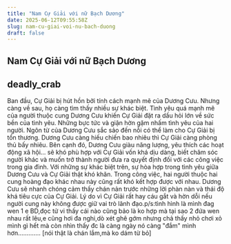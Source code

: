 ```yaml
---
title: "Nam Cự Giải với nữ Bạch Dương"
date: 2025-06-12T09:55:58Z
slug: nam-cu-giai-voi-nu-bach-duong
draft: false
---
```


## Nam Cự Giải với nữ Bạch Dương

## deadly_crab

Ban đầu, Cự Giải bị hút hồn bởi tính cách mạnh mẽ của Dương Cưu. Nhưng càng về sau, họ càng tìm thấy nhiều sự khác biệt. Tình yêu quá mạnh mẽ của người thuộc cung Dương Cưu khiến Cự Giải đặt ra dấu hỏi lớn về sức bền của tình yêu. Những bực tức và giận hờn gặm nhấm tình yêu của hai người. Ngôn từ của Dương Cưu sắc sảo đến nỗi có thể làm cho Cự Giải bị tổn thương. Dương Cưu càng hiếu chiến bao nhiêu thì Cự Giải càng phòng thủ bấy nhiêu. Bên cạnh đó, Dương Cưu giàu năng lượng, yêu thích các hoạt động xã hội… sẽ khó phù hợp với Cự Giải vốn khá dịu dàng, biết chăm sóc người khác và muốn trở thành người đưa ra quyết định đối với các công việc trong gia đình. Với những sự khác biệt trên, sự hòa hợp trong tình yêu giữa Dương Cưu và Cự Giải thật khó khăn. Trong công việc, hai người thuộc hai cung hoàng đạo khác nhau này cũng rất khó kết hợp được với nhau. Dương Cưu sẽ nhanh chóng cảm thấy chán nản trước những lời phàn nàn và thái độ khá tiêu cực của Cự Giải. Lý do vì Cự Giải rất hay cáu gắt và hờn dỗi nếu người cung này không được giữ vai trò lãnh đạo.​p/s:tình hình là mình đag wen 1 e BD,đọc tử vi thấy cái nào cũng bảo là ko hợp mà tại sao 2 đứa wen nhau rất lêu,e cũng hơi đa nghi,dò xét ghê gớm nhưng chả thấy nhỏ chơi xỏ mình gì hết mà còn nhìn thấy đc là càng ngày nó càng "đắm" mình hơn.............
[nói thật là chán lắm,mà ko dám từ bỏ]